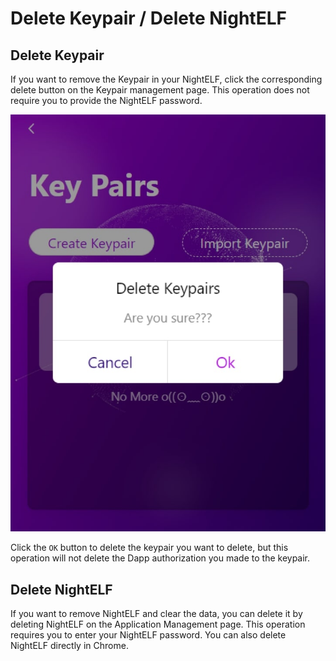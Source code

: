 # Delete Keypair / Delete NightELF

## Delete Keypair

If you want to remove the Keypair in your NightELF, click the corresponding delete button on the Keypair management page. This operation does not require you to provide the NightELF password.

![Create Keypair](../.gitbook/assets/delete-keypair.jpg)

Click the `OK` button to delete the keypair you want to delete, but this operation will not delete the Dapp authorization you made to the keypair.

## Delete NightELF

If you want to remove NightELF and clear the data, you can delete it by deleting NightELF on the Application Management page. This operation requires you to enter your NightELF password. You can also delete NightELF directly in Chrome.

